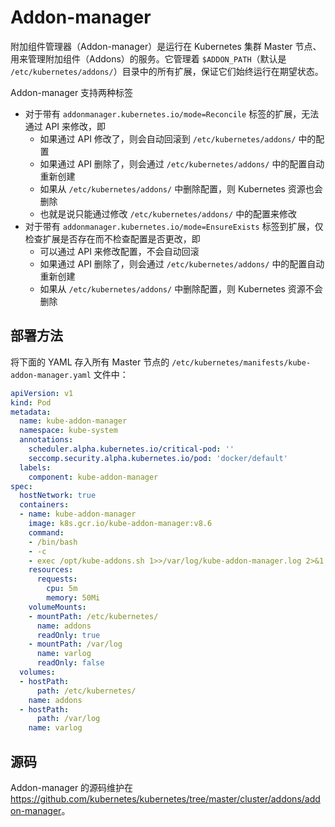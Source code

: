 # Addon-manager

附加组件管理器（Addon-manager）是运行在 Kubernetes 集群 Master 节点、用来管理附加组件（Addons）的服务。它管理着 `$ADDON_PATH`（默认是 `/etc/kubernetes/addons/`）目录中的所有扩展，保证它们始终运行在期望状态。

Addon-manager 支持两种标签

- 对于带有 `addonmanager.kubernetes.io/mode=Reconcile` 标签的扩展，无法通过 API 来修改，即
  - 如果通过 API 修改了，则会自动回滚到 `/etc/kubernetes/addons/` 中的配置
  - 如果通过 API 删除了，则会通过 `/etc/kubernetes/addons/` 中的配置自动重新创建
  - 如果从 `/etc/kubernetes/addons/` 中删除配置，则 Kubernetes 资源也会删除
  - 也就是说只能通过修改 `/etc/kubernetes/addons/` 中的配置来修改
- 对于带有 `addonmanager.kubernetes.io/mode=EnsureExists` 标签到扩展，仅检查扩展是否存在而不检查配置是否更改，即
  - 可以通过 API 来修改配置，不会自动回滚
  - 如果通过 API 删除了，则会通过 `/etc/kubernetes/addons/` 中的配置自动重新创建
  - 如果从 `/etc/kubernetes/addons/` 中删除配置，则 Kubernetes 资源不会删除

## 部署方法

将下面的 YAML 存入所有 Master 节点的 `/etc/kubernetes/manifests/kube-addon-manager.yaml` 文件中：

```yaml
apiVersion: v1
kind: Pod
metadata:
  name: kube-addon-manager
  namespace: kube-system
  annotations:
    scheduler.alpha.kubernetes.io/critical-pod: ''
    seccomp.security.alpha.kubernetes.io/pod: 'docker/default'
  labels:
    component: kube-addon-manager
spec:
  hostNetwork: true
  containers:
  - name: kube-addon-manager
    image: k8s.gcr.io/kube-addon-manager:v8.6
    command:
    - /bin/bash
    - -c
    - exec /opt/kube-addons.sh 1>>/var/log/kube-addon-manager.log 2>&1
    resources:
      requests:
        cpu: 5m
        memory: 50Mi
    volumeMounts:
    - mountPath: /etc/kubernetes/
      name: addons
      readOnly: true
    - mountPath: /var/log
      name: varlog
      readOnly: false
  volumes:
  - hostPath:
      path: /etc/kubernetes/
    name: addons
  - hostPath:
      path: /var/log
    name: varlog
```

## 源码

Addon-manager 的源码维护在 <https://github.com/kubernetes/kubernetes/tree/master/cluster/addons/addon-manager>。
